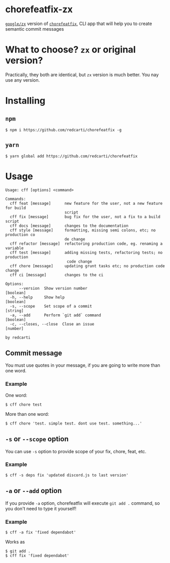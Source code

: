 # chorefeatfix-zx
[`google/zx`](https://github.com/google/zx) version of [`chorefeatfix`](https://github.com/redcarti/chorefeatfix), CLI app that will help you to create semantic commit messages

# What to choose? `zx` or original version?
Practically, they both are identical, but `zx` version is much better. You nay use any version.

# Installing

## `npm`

```console
$ npm i https://github.com/redcarti/chorefeatfix -g
```

## `yarn`

```console
$ yarn global add https://github.com/redcarti/chorefeatfix
```

# Usage

```console
Usage: cff [options] <command>

Commands:
  cff feat [message]      new feature for the user, not a new feature for build
                          script
  cff fix [message]       bug fix for the user, not a fix to a build script
  cff docs [message]      changes to the documentation
  cff style [message]     formatting, missing semi colons, etc; no production co
                          de change
  cff refactor [message]  refactoring production code, eg. renaming a variable
  cff test [message]      adding missing tests, refactoring tests; no production
                           code change
  cff chore [message]     updating grunt tasks etc; no production code change
  cff ci [message]        changes to the ci

Options:
      --version  Show version number                                   [boolean]
  -h, --help     Show help                                             [boolean]
  -s, --scope    Set scope of a commit                                  [string]
  -a, --add      Perform `git add` command                             [boolean]
  -c, --closes, --close  Close an issue                                 [number]

by redcarti
```

## Commit message

You must use quotes in your message, if you are going to write more than one word.

### Example

One word:

```console
$ cff chore test
```

More than one word:

```console
$ cff chore 'test. simple test. dont use test. something...'
```

## `-s` or `--scope` option

You can use `-s` option to provide scope of your fix, chore, feat, etc.

### Example

```console
$ cff -s deps fix 'updated discord.js to last version'
```

## `-a` or `--add` option

If you provide `-a` option, chorefeatfix will execute `git add .` command, so you don't need to type it yourself!

### Example

```console
$ cff -a fix 'fixed dependabot'
```

Works as

```console
$ git add .
$ cff fix 'fixed dependabot'
```
